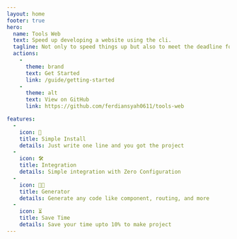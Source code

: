 ```yaml
---
layout: home
footer: true
hero:
  name: Tools Web
  text: Speed up developing a website using the cli.
  tagline: Not only to speed things up but also to meet the deadline for a website project because you don't have to type from scratch again.
  actions:
    - 
      theme: brand
      text: Get Started
      link: /guide/getting-started
    - 
      theme: alt
      text: View on GitHub
      link: https://github.com/ferdiansyah0611/tools-web

features:
  - 
    icon: 🤑
    title: Simple Install
    details: Just write one line and you got the project
  - 
    icon: 🛠️
    title: Integration
    details: Simple integration with Zero Configuration
  - 
    icon: 👨‍💻
    title: Generator
    details: Generate any code like component, routing, and more
  - 
    icon: ⏳
    title: Save Time
    details: Save your time upto 10% to make project
---
```


<script setup>
import {
  VPTeamPage,
  VPTeamPageTitle,
  VPTeamMembers
} from 'vitepress/theme'

const members = [
  {
    avatar: 'https://firebasestorage.googleapis.com/v0/b/ferdiansyah.appspot.com/o/IMG_20230903_201320.JPG?alt=media&token=864f5945-cfc3-4843-9bff-e2aab1f78296',
    name: 'Ferdiansyah',
    title: 'Creator',
    links: [
      { icon: 'github', link: 'https://github.com/ferdiansyah0611' },
      { icon: 'twitter', link: 'https://twitter.com/ferdiansyah0611' },
      { icon: { svg: svgTiktok() }, link: 'https://www.tiktok.com/@ferdy.shelby' }
    ]
  },
]

function svgTiktok() {
	return `<svg fill="#000000" viewBox="0 0 512 512" id="icons" xmlns="http://www.w3.org/2000/svg"><g id="SVGRepo_bgCarrier" stroke-width="0"></g><g id="SVGRepo_tracerCarrier" stroke-linecap="round" stroke-linejoin="round"></g><g id="SVGRepo_iconCarrier"><path d="M412.19,118.66a109.27,109.27,0,0,1-9.45-5.5,132.87,132.87,0,0,1-24.27-20.62c-18.1-20.71-24.86-41.72-27.35-56.43h.1C349.14,23.9,350,16,350.13,16H267.69V334.78c0,4.28,0,8.51-.18,12.69,0,.52-.05,1-.08,1.56,0,.23,0,.47-.05.71,0,.06,0,.12,0,.18a70,70,0,0,1-35.22,55.56,68.8,68.8,0,0,1-34.11,9c-38.41,0-69.54-31.32-69.54-70s31.13-70,69.54-70a68.9,68.9,0,0,1,21.41,3.39l.1-83.94a153.14,153.14,0,0,0-118,34.52,161.79,161.79,0,0,0-35.3,43.53c-3.48,6-16.61,30.11-18.2,69.24-1,22.21,5.67,45.22,8.85,54.73v.2c2,5.6,9.75,24.71,22.38,40.82A167.53,167.53,0,0,0,115,470.66v-.2l.2.2C155.11,497.78,199.36,496,199.36,496c7.66-.31,33.32,0,62.46-13.81,32.32-15.31,50.72-38.12,50.72-38.12a158.46,158.46,0,0,0,27.64-45.93c7.46-19.61,9.95-43.13,9.95-52.53V176.49c1,.6,14.32,9.41,14.32,9.41s19.19,12.3,49.13,20.31c21.48,5.7,50.42,6.9,50.42,6.9V131.27C453.86,132.37,433.27,129.17,412.19,118.66Z"></path></g></svg>`
}
</script>

<VPTeamPage size="medium">
  <VPTeamPageTitle>
    <template #title>
      Our Team
    </template>
    <template #lead>
      The development of Tools Web is guided by an international
      team, some of whom have chosen to be featured below.
    </template>
  </VPTeamPageTitle>
  <VPTeamMembers
    :members="members"
  />
</VPTeamPage>

